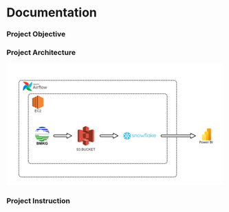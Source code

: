 # Documentation

<h3>Project Objective</h3>

<h3>Project Architecture</h3>
<img src="src/data architecture.png">

<h3>Project Instruction</h3>
